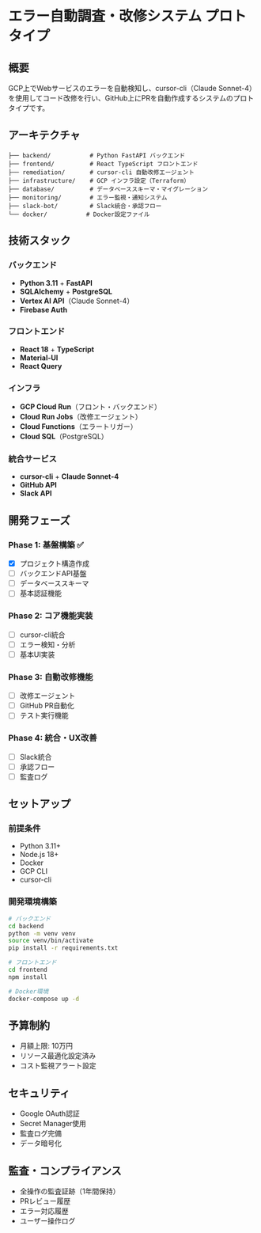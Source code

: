 # エラー自動調査・改修システム プロトタイプ

## 概要
GCP上でWebサービスのエラーを自動検知し、cursor-cli（Claude Sonnet-4）を使用してコード改修を行い、GitHub上にPRを自動作成するシステムのプロトタイプです。

## アーキテクチャ
```
├── backend/           # Python FastAPI バックエンド
├── frontend/          # React TypeScript フロントエンド
├── remediation/       # cursor-cli 自動改修エージェント
├── infrastructure/    # GCP インフラ設定（Terraform）
├── database/          # データベーススキーマ・マイグレーション
├── monitoring/        # エラー監視・通知システム
├── slack-bot/         # Slack統合・承認フロー
└── docker/           # Docker設定ファイル
```

## 技術スタック

### バックエンド
- **Python 3.11** + **FastAPI**
- **SQLAlchemy** + **PostgreSQL**
- **Vertex AI API**（Claude Sonnet-4）
- **Firebase Auth**

### フロントエンド
- **React 18** + **TypeScript**
- **Material-UI**
- **React Query**

### インフラ
- **GCP Cloud Run**（フロント・バックエンド）
- **Cloud Run Jobs**（改修エージェント）
- **Cloud Functions**（エラートリガー）
- **Cloud SQL**（PostgreSQL）

### 統合サービス
- **cursor-cli** + **Claude Sonnet-4**
- **GitHub API**
- **Slack API**

## 開発フェーズ

### Phase 1: 基盤構築 ✅
- [x] プロジェクト構造作成
- [ ] バックエンドAPI基盤
- [ ] データベーススキーマ
- [ ] 基本認証機能

### Phase 2: コア機能実装
- [ ] cursor-cli統合
- [ ] エラー検知・分析
- [ ] 基本UI実装

### Phase 3: 自動改修機能
- [ ] 改修エージェント
- [ ] GitHub PR自動化
- [ ] テスト実行機能

### Phase 4: 統合・UX改善
- [ ] Slack統合
- [ ] 承認フロー
- [ ] 監査ログ

## セットアップ

### 前提条件
- Python 3.11+
- Node.js 18+
- Docker
- GCP CLI
- cursor-cli

### 開発環境構築
```bash
# バックエンド
cd backend
python -m venv venv
source venv/bin/activate
pip install -r requirements.txt

# フロントエンド
cd frontend
npm install

# Docker環境
docker-compose up -d
```

## 予算制約
- 月額上限: 10万円
- リソース最適化設定済み
- コスト監視アラート設定

## セキュリティ
- Google OAuth認証
- Secret Manager使用
- 監査ログ完備
- データ暗号化

## 監査・コンプライアンス
- 全操作の監査証跡（1年間保持）
- PRレビュー履歴
- エラー対応履歴
- ユーザー操作ログ
